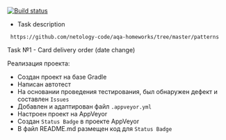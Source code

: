 [![Build status](https://ci.appveyor.com/api/projects/status/iog318t8qsdldlg9?svg=true)](https://ci.appveyor.com/project/ValeriaBorisova/card-delivery-order-date-change)


* Task description 

``` https://github.com/netology-code/aqa-homeworks/tree/master/patterns```

Task №1 - Card delivery order (date change)

Реализация проекта:
* Создан проект на базе Gradle
* Написан автотест
* На основании проведения тестирования, был обнаружен дефект и составлен ```Issues```
* Добавлен и адаптирован файл ```.appveyor.yml```
* Настроен проект на AppVeyor
* Создан ```Status Badge``` в проекте AppVeyor
* В файл README.md размещен код для ```Status Badge```
